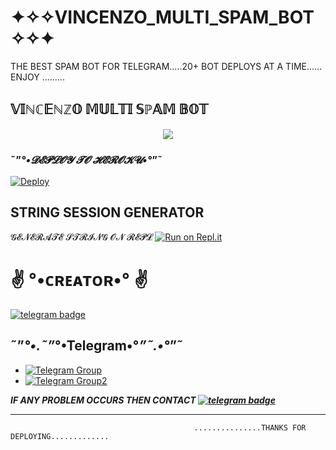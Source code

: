 # ✦✧✧VINCENZO_MULTI_SPAM_BOT✧✧✦
THE BEST SPAM BOT FOR TELEGRAM.....20+ BOT DEPLOYS AT A TIME...... ENJOY .........
<h2 align="centre"> 𝕍𝕀ℕℂ𝔼ℕℤ𝕆 𝕄𝕌𝕃𝕋𝕀 𝕊ℙ𝔸𝕄 𝔹𝕆𝕋 </h2>

<p align="center">
  <img src="https://telegra.ph/file/744ec1f5f15768fd3cc0b.jpg">


### ˜”*°•𝓓𝓔𝓟𝓛𝓞𝓨 𝓣𝓞 𝓗𝓔𝓡𝓞𝓚𝓤•°*”˜</h4>

[![Deploy](https://www.herokucdn.com/deploy/button.svg)](https://heroku.com/deploy?template=https://github.com/vincenzo-op/VINCENZO_MULTI_SPAM_BOT)


## STRING SESSION GENERATOR</h4>

𝓖𝓔𝓝𝓔𝓡𝓐𝓣𝓔           𝓢𝓣𝓡𝓘𝓝𝓖              𝓞𝓝             𝓡𝓔𝓟𝓛     [![Run on Repl.it](https://repl.it/badge/github/vincenzo-op/VINCENZO_MULTI_SPAM_BOT)](https://replit.com/@vincenzo-op/VINCENZOMULTISPAMBOT?V=1)


# ✌️ °•ᴄʀᴇᴀᴛᴏʀ•° ✌️
[![telegram badge](https://img.shields.io/badge/Vincenzo-30302f?style=for-the-badge&logo=telegram)](https://t.me/koii_nhi_apnaa)

## ˜”*°•.˜”*°•Telegram•°*”˜.•°*”˜
- [![Telegram Group](https://img.shields.io/badge/Telegram-Group-brightgreen)](https://t.me/hamaari_paltan)
- [![Telegram Group2](https://img.shields.io/badge/Telegram-Group-brightyellow)](https://t.me/our_SECRET_SOCIETY)



*********IF ANY PROBLEM OCCURS THEN CONTACT [![telegram badge](https://img.shields.io/badge/Vincenzo-30302f?style=for-the-badge&logo=telegram)](https://t.me/koii_nhi_apnaa)*********


-----------------------------------------------------------------------------------------------------------------------------------------------------------------------------------
                                             ...............THANKS FOR DEPLOYING.............
 
